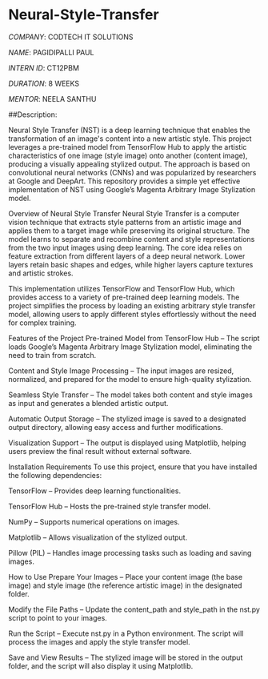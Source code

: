 # Neural-Style-Transfer

*COMPANY*: CODTECH IT SOLUTIONS

*NAME*: PAGIDIPALLI PAUL

*INTERN ID*: CT12PBM

*DURATION*: 8 WEEKS

*MENTOR*: NEELA SANTHU

##Description:

Neural Style Transfer (NST) is a deep learning technique that enables the transformation of an image's content into a new artistic style. This project leverages a pre-trained model from TensorFlow Hub to apply the artistic characteristics of one image (style image) onto another (content image), producing a visually appealing stylized output. The approach is based on convolutional neural networks (CNNs) and was popularized by researchers at Google and DeepArt. This repository provides a simple yet effective implementation of NST using Google’s Magenta Arbitrary Image Stylization model.

Overview of Neural Style Transfer
Neural Style Transfer is a computer vision technique that extracts style patterns from an artistic image and applies them to a target image while preserving its original structure. The model learns to separate and recombine content and style representations from the two input images using deep learning. The core idea relies on feature extraction from different layers of a deep neural network. Lower layers retain basic shapes and edges, while higher layers capture textures and artistic strokes.

This implementation utilizes TensorFlow and TensorFlow Hub, which provides access to a variety of pre-trained deep learning models. The project simplifies the process by loading an existing arbitrary style transfer model, allowing users to apply different styles effortlessly without the need for complex training.

Features of the Project
Pre-trained Model from TensorFlow Hub – The script loads Google’s Magenta Arbitrary Image Stylization model, eliminating the need to train from scratch.

Content and Style Image Processing – The input images are resized, normalized, and prepared for the model to ensure high-quality stylization.

Seamless Style Transfer – The model takes both content and style images as input and generates a blended artistic output.

Automatic Output Storage – The stylized image is saved to a designated output directory, allowing easy access and further modifications.

Visualization Support – The output is displayed using Matplotlib, helping users preview the final result without external software.

Installation Requirements
To use this project, ensure that you have installed the following dependencies:

TensorFlow – Provides deep learning functionalities.

TensorFlow Hub – Hosts the pre-trained style transfer model.

NumPy – Supports numerical operations on images.

Matplotlib – Allows visualization of the stylized output.

Pillow (PIL) – Handles image processing tasks such as loading and saving images.

How to Use
Prepare Your Images – Place your content image (the base image) and style image (the reference artistic image) in the designated folder.

Modify the File Paths – Update the content_path and style_path in the nst.py script to point to your images.

Run the Script – Execute nst.py in a Python environment. The script will process the images and apply the style transfer model.

Save and View Results – The stylized image will be stored in the output folder, and the script will also display it using Matplotlib.
